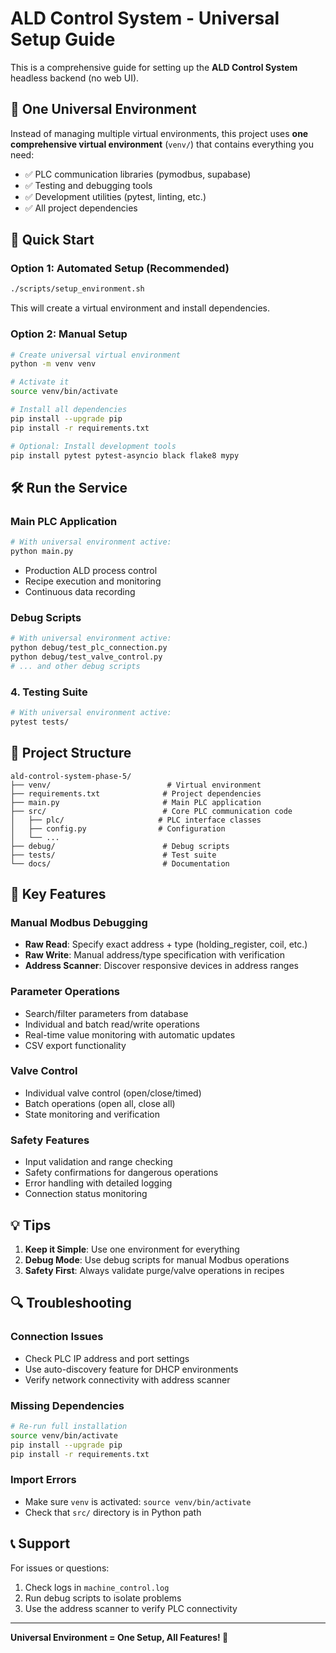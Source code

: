 # ALD Control System - Universal Setup Guide

This is a comprehensive guide for setting up the **ALD Control System** headless backend (no web UI).

## 🎯 One Universal Environment

Instead of managing multiple virtual environments, this project uses **one comprehensive virtual environment** (`venv/`) that contains everything you need:

- ✅ PLC communication libraries (pymodbus, supabase)
- ✅ Testing and debugging tools
- ✅ Development utilities (pytest, linting, etc.)
- ✅ All project dependencies

## 🚀 Quick Start

### Option 1: Automated Setup (Recommended)
```bash
./scripts/setup_environment.sh
```

This will create a virtual environment and install dependencies.

### Option 2: Manual Setup
```bash
# Create universal virtual environment
python -m venv venv

# Activate it
source venv/bin/activate

# Install all dependencies
pip install --upgrade pip
pip install -r requirements.txt

# Optional: Install development tools
pip install pytest pytest-asyncio black flake8 mypy
```

## 🛠️ Run the Service

### Main PLC Application  
```bash
# With universal environment active:
python main.py
```
- Production ALD process control
- Recipe execution and monitoring
- Continuous data recording
 
### Debug Scripts
```bash
# With universal environment active:
python debug/test_plc_connection.py
python debug/test_valve_control.py
# ... and other debug scripts
```

### 4. Testing Suite
```bash
# With universal environment active:
pytest tests/
```

## 📁 Project Structure

```
ald-control-system-phase-5/
├── venv/                          # Virtual environment
├── requirements.txt              # Project dependencies
├── main.py                       # Main PLC application
├── src/                          # Core PLC communication code
│   ├── plc/                     # PLC interface classes
│   ├── config.py                # Configuration
│   └── ...
├── debug/                        # Debug scripts
├── tests/                        # Test suite
└── docs/                         # Documentation
```

## 🔧 Key Features

### Manual Modbus Debugging
- **Raw Read**: Specify exact address + type (holding_register, coil, etc.)
- **Raw Write**: Manual address/type specification with verification
- **Address Scanner**: Discover responsive devices in address ranges

### Parameter Operations
- Search/filter parameters from database
- Individual and batch read/write operations
- Real-time value monitoring with automatic updates
- CSV export functionality

### Valve Control
- Individual valve control (open/close/timed)
- Batch operations (open all, close all)
- State monitoring and verification

### Safety Features
- Input validation and range checking
- Safety confirmations for dangerous operations
- Error handling with detailed logging
- Connection status monitoring

## 💡 Tips

1. **Keep it Simple**: Use one environment for everything
2. **Debug Mode**: Use debug scripts for manual Modbus operations
3. **Safety First**: Always validate purge/valve operations in recipes

## 🔍 Troubleshooting

### Connection Issues
- Check PLC IP address and port settings
- Use auto-discovery feature for DHCP environments  
- Verify network connectivity with address scanner

### Missing Dependencies
```bash
# Re-run full installation
source venv/bin/activate
pip install --upgrade pip
pip install -r requirements.txt
```

### Import Errors
- Make sure `venv` is activated: `source venv/bin/activate`
- Check that `src/` directory is in Python path

## 📞 Support

For issues or questions:
1. Check logs in `machine_control.log`
2. Run debug scripts to isolate problems
3. Use the address scanner to verify PLC connectivity

---

**Universal Environment = One Setup, All Features! 🎯**
